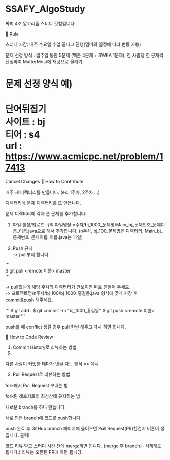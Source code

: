 # SSAFY_AlgoStudy
싸피 4조 알고리즘 스터디 깃헙입니다

📝 Rule

스터디 시간: 매주 수요일 수업 끝나고 진행(멤버의 일정에 따라 변동 가능)

문제 선정 방식 : 일주일 동안 5문제 (백준 4문제 + SWEA 1문제), 한 사람당 한 문제씩 선정하여 MatterMost에 채팅으로 올리기

문제 선정 양식 예)
===
단어뒤집기   
사이트 : bj   
티어 : s4   
url : https://www.acmicpc.net/problem/17413   
===
Cancel Changes
🍎 How to Contribute

매주 새 디렉터리를 만듭니다. (ex. 1주차, 2주차 ...)

디렉터리에 문제 디렉터리를 또 만듭니다. 

문제 디렉터리에 각자 푼 문제를 추가합니다.

1. 파일 생성/업로드 규칙
파일명을 n주차/bj_1000_문제명/Main_bj_문제번호_문제이름_이름.java으로 해서 추가합니다. (n주차, bj_100_문제명은 디렉터리, Main_bj_문제번호_문제이름_이름.java는 파일)

2. Push 규칙   
-> pull부터 합니다.  

'''   
$ git pull <remote 이름> master   
'''

-> pull했는데 해당 주차의 디렉터리가 안보이면 따로 만들어 주세요.   
-> 프로젝트명/n주차/bj_100/bj_1000_홍길동.java 형식에 맞게 저장 후 commit&push 해주세요.   

'''
$ git add .
$ git commit -m "bj_1000_홍길동"
$ git push <remote 이름> master
'''

push할 때 conflict 생길 경우 pull 한번 해주고 다시 하면 됩니다.

🍌 How to Code Review
1. Commit History로 리뷰하는 방법
2. 
다른 사람이 커밋한 데다가 댓글 다는 방식 => 예시

2. Pull Request로 리뷰하는 방법

fork해서 Pull Request 보내는 법

fork된 레포지토리 최신상태 유지하는 법

새로운 branch를 하나 만듭니다.

새로 만든 branch에 코드를 push합니다.

push 완료 후 GitHub branch 페이지에 들어오면 Pull Request(PR)할건지 버튼이 생깁니다. 클릭!

코드 리뷰 받고 스터디 시간 전에 merge하면 됩니다. (merge 후 branch는 삭제해도 됩니다.) 리뷰는 오픈된 PR에 하면 됩니당.
